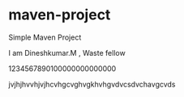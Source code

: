 # maven-project

Simple Maven Project

I am Dineshkumar.M , Waste fellow

1234567890100000000000000






jvjhjhvvhjvjhcvhgcvghvgkhvhgvdvcsdvchavgcvds
